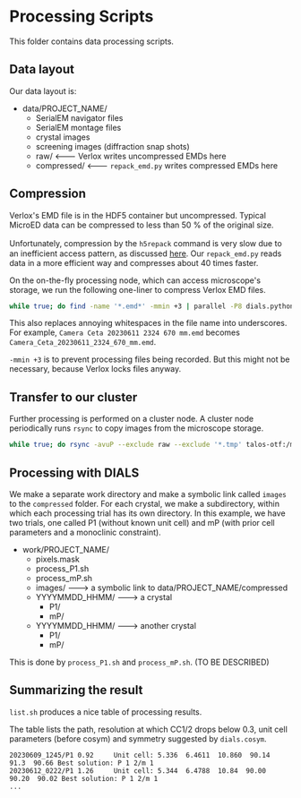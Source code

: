 # Processing Scripts

This folder contains data processing scripts.

## Data layout

Our data layout is:

- data/PROJECT_NAME/
  - SerialEM navigator files
  - SerialEM montage files
  - crystal images
  - screening images (diffraction snap shots)
  - raw/ <--- Verlox writes uncompressed EMDs here
  - compressed/ <--- `repack_emd.py` writes compressed EMDs here

## Compression

Verlox's EMD file is in the HDF5 container but uncompressed.
Typical MicroED data can be compressed to less than 50 % of the original size.

Unfortunately, compression by the `h5repack` command is very slow due to　an
inefficient access pattern, as discussed [here](https://forum.hdfgroup.org/t/speeding-up-h5repack/1145).
Our `repack_emd.py` reads data in a more efficient way and compresses about 40 times faster.

On the on-the-fly processing node, which can access microscope's storage,
we run the following one-liner to compress Verlox EMD files.

```sh
while true; do find -name '*.emd*' -mmin +3 | parallel -P8 dials.python repack_emd.sh {} ../compressed/\`echo {} \| sed -e 's,\ ,_,g'\`; sleep 60; done&
```

This also replaces annoying whitespaces in the file name into underscores.
For example, `Camera Ceta 20230611 2324 670 mm.emd` becomes `Camera_Ceta_20230611_2324_670_mm.emd`.

`-mmin +3` is to prevent processing files being recorded.
But this might not be necessary, because Verlox locks files anyway.

## Transfer to our cluster

Further processing is performed on a cluster node.
A cluster node periodically runs `rsync` to copy images from the microscope storage.

```sh
while true; do rsync -avuP --exclude raw --exclude '*.tmp' talos-otf:/mnt/falcon/USER/PROJECT_NAME . ; sleep 90; done&
```

## Processing with DIALS

We make a separate work directory and make a symbolic link called `images` to the `compressed` folder.
For each crystal, we make a subdirectory, within which each processing trial has its own directory.
In this example, we have two trials, one called P1 (without known unit cell) and mP (with prior cell parameters
and a monoclinic constraint).

- work/PROJECT_NAME/
  - pixels.mask
  - process_P1.sh
  - process_mP.sh
  - images/ ---> a symbolic link to data/PROJECT_NAME/compressed
  - YYYYMMDD_HHMM/ ---> a crystal
    - P1/
    - mP/
  - YYYYMMDD_HHMM/ ---> another crystal
    - P1/
    - mP/

This is done by `process_P1.sh` and `process_mP.sh`. (TO BE DESCRIBED)

## Summarizing the result

`list.sh` produces a nice table of processing results.

The table lists the path, resolution at which CC1/2 drops below 0.3, unit cell parameters (before cosym)
and symmetry suggested by `dials.cosym`.

```
20230609_1245/P1 0.92     Unit cell: 5.336  6.4611  10.860  90.14  91.3  90.66 Best solution: P 1 2/m 1
20230612_0222/P1 1.26     Unit cell: 5.344  6.4788  10.84  90.00  90.20  90.02 Best solution: P 1 2/m 1
...
```
